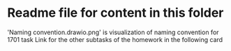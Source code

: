 # Readme file for content in this folder
'Naming convention.drawio.png' is visualization of naming convention for 1701 task
Link for the other subtasks of the homework in the following card 
